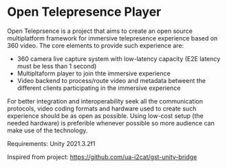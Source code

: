 # Open Telepresence Player

Open Teleprsence is a project that aims to create an open source multiplatform framework for immersive telepresence experience based on 360 video. The core elements to provide such experience are:

* 360 camera live capture system with low-latency capacity (E2E latency must be less than 1 second)
* Multipltaform player to join thte immersive experience
* Video backend to process/route video and metadata betweent the different clients participating in the immersive experience

For better integration and interoperability seek all the communication protocols, video coding formats and hardware used to create such experience should be as open as possible. Using low-cost setup (the needed hardware) is preferible whenever possible so more audience can make use of the technology.


Requirements: Unity 2021.3.2f1


Inspired from project: https://github.com/ua-i2cat/gst-unity-bridge
